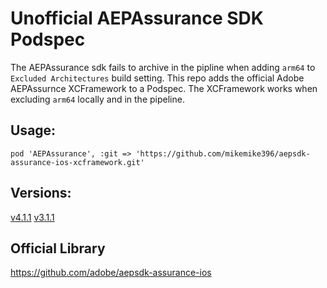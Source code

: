 # Unofficial AEPAssurance SDK Podspec
The AEPAssurance sdk fails to archive in the pipline when adding `arm64` to `Excluded Architectures` build setting. This repo adds the official Adobe AEPAssurnce XCFramework to a Podspec. The XCFramework works when excluding `arm64` locally and in the pipeline.

## Usage:
    pod 'AEPAssurance', :git => 'https://github.com/mikemike396/aepsdk-assurance-ios-xcframework.git'

## Versions:
[v4.1.1](https://github.com/adobe/aepsdk-assurance-ios/releases/tag/4.1.1)
[v3.1.1](https://github.com/adobe/aepsdk-assurance-ios/releases/tag/3.1.1)

## Official Library

https://github.com/adobe/aepsdk-assurance-ios
